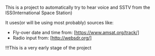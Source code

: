 This is a project to automatically try to hear voice and SSTV from the ISS(International Space Station)

It uses(or will be using most probably) sources like:
- Fly-over date and time from: [https://www.amsat.org/track/]
- Radio input from: [http://websdr.org/]

!!!This is a very early stage of the project
